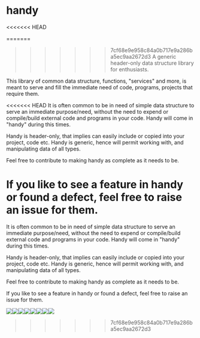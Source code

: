 # handy
<<<<<<< HEAD

=======
>>>>>>> 7cf68e9e958c84a0b717e9a286ba5ec9aa2672d3
A generic header-only data structure library for enthusiasts.

This library of common data structure, functions, "services" and more, is meant to serve and fill the immediate need of code, programs, projects that require them.

<<<<<<< HEAD
It is often common to be in need of simple data structure to serve an immediate purpose/need, without the need to expend or compile/build external code and programs in your code. Handy will come in "handy" during this times.

Handy is header-only, that implies can easily include or copied into your project, code etc. Handy is generic, hence will permit working with, and manipulating data of all types.

Feel free to contribute to making handy as complete as it needs to be.

If you like to see a feature in handy or found a defect, feel free to raise an issue for them.
=======
It is often common to be in need of simple data structure to serve an immediate purpose/need, without the need to expend or
compile/build external code and programs in your code. Handy will come in "handy" during this times.

Handy is header-only, that implies can easily include or copied into your project, code etc.
Handy is generic, hence will permit working with, and manipulating data of all types.

Feel free to contribute to making handy as complete as it needs to be.

If you like to see a feature in handy or found a defect, feel free to raise an issue for them.

[![](https://sourcerer.io/fame/ytobi/ytobi/handy/images/0)](https://sourcerer.io/fame/ytobi/ytobi/handy/links/0)[![](https://sourcerer.io/fame/ytobi/ytobi/handy/images/1)](https://sourcerer.io/fame/ytobi/ytobi/handy/links/1)[![](https://sourcerer.io/fame/ytobi/ytobi/handy/images/2)](https://sourcerer.io/fame/ytobi/ytobi/handy/links/2)[![](https://sourcerer.io/fame/ytobi/ytobi/handy/images/3)](https://sourcerer.io/fame/ytobi/ytobi/handy/links/3)[![](https://sourcerer.io/fame/ytobi/ytobi/handy/images/4)](https://sourcerer.io/fame/ytobi/ytobi/handy/links/4)[![](https://sourcerer.io/fame/ytobi/ytobi/handy/images/5)](https://sourcerer.io/fame/ytobi/ytobi/handy/links/5)[![](https://sourcerer.io/fame/ytobi/ytobi/handy/images/6)](https://sourcerer.io/fame/ytobi/ytobi/handy/links/6)[![](https://sourcerer.io/fame/ytobi/ytobi/handy/images/7)](https://sourcerer.io/fame/ytobi/ytobi/handy/links/7)

>>>>>>> 7cf68e9e958c84a0b717e9a286ba5ec9aa2672d3
